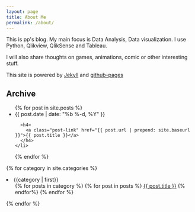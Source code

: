 ```yaml
---
layout: page
title: About Me
permalink: /about/
---
```


This is pp's blog. My main focus is Data Analysis, Data visualization. I use Python, Qlikview, QlikSense and Tableau.

I will also share thoughts on games, animations, comic or other interesting stuff.

This site is powered by [Jekyll](http://jekyllrb.com/) and [github-pages](https://pages.github.com/)

## Archive ##

<ul class="post-list">
  {% for post in site.posts %}
    <li>
      <span class="post-meta">{{ post.date | date: "%b %-d, %Y" }}</span>

      <h4>
        <a class="post-link" href="{{ post.url | prepend: site.baseurl }}">{{ post.title }}</a>
      </h4>
    </li>
  {% endfor %}
</ul>

{% for category in site.categories %}
<li><a name="{{ category | first}}"> {{category | first}}</a>
  <ul>
  {% for posts in category %}
    {% for post in posts %}
      <a href="{{ post.url | prepend: site.baseurl }}">{{ post.title }}</a>
    {% endfor%}
  {% endfor %}
  </ul>
</li>

{% endfor %}
